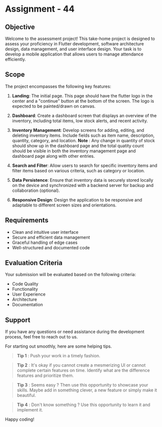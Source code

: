 # Assignment - 44

## Objective
Welcome to the assessment project! This take-home project is designed to assess your proficiency in Flutter development, software architecture design, data management, and user interface design. Your task is to develop a mobile application that allows users to manage attendance efficiently.

## Scope
The project encompasses the following key features:
1. **Landing**: The initial page. This page should have the flutter logo in the center and a "continue" button at the bottom of the screen. The logo is expected to be painted/drawn on canvas.

2. **Dashboard**: Create a dashboard screen that displays an overview of the inventory, including total items, low stock alerts, and recent activity.

3. **Inventory Management**: Develop screens for adding, editing, and deleting inventory items. Include fields such as item name, description, quantity, category, and location. **Note** : Any change in quantity of stock should show up in the dashboard page and the total quatity count should be visible in both the inventory management page and dashboard page along with other entries.

4. **Search and Filter**: Allow users to search for specific inventory items and filter items based on various criteria, such as category or location.

5. **Data Persistence**: Ensure that inventory data is securely stored locally on the device and synchronized with a backend server for backup and collaboration (optional).

6. **Responsive Design**: Design the application to be responsive and adaptable to different screen sizes and orientations.

## Requirements
- Clean and intuitive user interface
- Secure and efficient data management
- Graceful handling of edge cases
- Well-structured and documented code

## Evaluation Criteria
Your submission will be evaluated based on the following criteria:
- Code Quality
- Functionality
- User Experience
- Architecture
- Documentation


## Support
If you have any questions or need assistance during the development process, feel free to reach out to us.

For starting out smoothly, here are some helping tips.

> **Tip 1** : Push your work in a timely fashion. 

> **Tip 2** : It's okay if you cannot create a mesmerizing UI or cannot complete certain features on time. Identify what are the difference features and prioritize them.

> **Tip 3** : Seems easy ? Then use this opportunity to showcase your skills. Maybe add in something clever, a new feature or simply make it beautiful.

> **Tip 4** : Don't know something ? Use this opportunity to learn it and implement it.

Happy coding!
